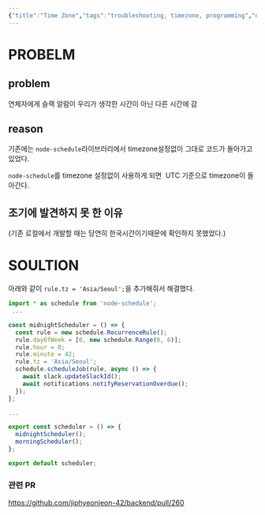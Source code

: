 ```yaml
---
{"title":"Time Zone","tags":"troubleshooting, timezone, programming","dg-publish":true,"permalink":"/troubleshooting/node-schedule-time-zone/","dgPassFrontmatter":true}
---
```



# PROBELM

## problem
연체자에게 슬랙 알람이 우리가 생각한 시간이 아닌 다른 시간에 감

## reason
기존에는 `node-schedule`라이브러리에서 timezone설정없이 그대로 코드가 돌아가고 있었다. 

`node-schedule`를 timezone 설정없이 사용하게 되면  UTC 기준으로 timezone이 돌아간다. 

## 조기에 발견하지 못 한 이유
(기존 로컬에서 개발할 때는 당연히 한국시간이기때문에 확인하지 못했었다.)

# SOULTION

아래와 같이  `rule.tz = 'Asia/Seoul';`을 추가해줘서 해결했다.


```javascript
import * as schedule from 'node-schedule';
 ...

const midnightScheduler = () => {
  const rule = new schedule.RecurrenceRule();
  rule.dayOfWeek = [0, new schedule.Range(0, 6)];
  rule.hour = 0;
  rule.minute = 42;
  rule.tz = 'Asia/Seoul';
  schedule.scheduleJob(rule, async () => {
    await slack.updateSlackId();
    await notifications.notifyReservationOverdue();
  });
};

...

export const scheduler = () => {
  midnightScheduler();
  morningScheduler();
};

export default scheduler;
```


### 관련 PR
https://github.com/jiphyeonjeon-42/backend/pull/260